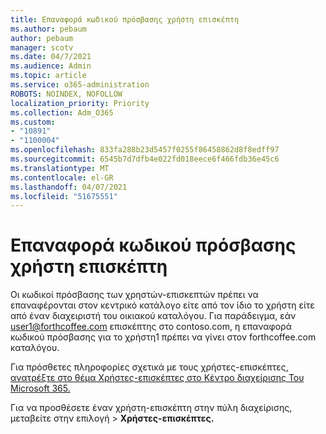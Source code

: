 ```yaml
---
title: Επαναφορά κωδικού πρόσβασης χρήστη επισκέπτη
ms.author: pebaum
author: pebaum
manager: scotv
ms.date: 04/7/2021
ms.audience: Admin
ms.topic: article
ms.service: o365-administration
ROBOTS: NOINDEX, NOFOLLOW
localization_priority: Priority
ms.collection: Adm_O365
ms.custom:
- "10891"
- "1100004"
ms.openlocfilehash: 833fa288b23d5457f0255f86458862d8f8edff97
ms.sourcegitcommit: 6545b7d7dfb4e022fd018eece6f466fdb36e45c6
ms.translationtype: MT
ms.contentlocale: el-GR
ms.lasthandoff: 04/07/2021
ms.locfileid: "51675551"
---
```

# <a name="guest-user-password-reset"></a>Επαναφορά κωδικού πρόσβασης χρήστη επισκέπτη

Οι κωδικοί πρόσβασης των χρηστών-επισκεπτών πρέπει να επαναφέρονται στον κεντρικό κατάλογο είτε από τον ίδιο το χρήστη είτε από έναν διαχειριστή του οικιακού καταλόγου. Για παράδειγμα, εάν user1@forthcoffee.com επισκέπτης στο contoso.com, η επαναφορά κωδικού πρόσβασης για το χρήστη1 πρέπει να γίνει στον forthcoffee.com καταλόγου.

Για πρόσθετες πληροφορίες σχετικά με τους χρήστες-επισκέπτες, [ανατρέξτε στο θέμα Χρήστες-επισκέπτες στο Κέντρο διαχείρισης Του Microsoft 365.](https://docs.microsoft.com/microsoft-365/admin/add-users/about-guest-users)

Για να προσθέσετε έναν χρήστη-επισκέπτη στην πύλη διαχείρισης, μεταβείτε στην επιλογή  >  **Χρήστες-επισκέπτες.**